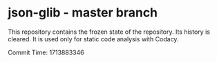 # json-glib - master branch

This repository contains the frozen state of the repository.
Its history is cleared. It is used only for static code
analysis with Codacy.

Commit Time: 1713883346